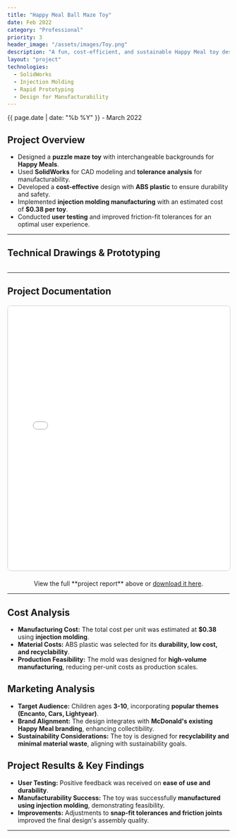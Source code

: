 ```yaml
---
title: "Happy Meal Ball Maze Toy"
date: Feb 2022
category: "Professional"  
priority: 3
header_image: "/assets/images/Toy.png"  
description: "A fun, cost-efficient, and sustainable Happy Meal toy designed for mass production."
layout: "project"  
technologies:
  - SolidWorks
  - Injection Molding
  - Rapid Prototyping
  - Design for Manufacturability
---
```


<div class="project-meta">
    <span class="project-date">{{ page.date | date: "%b %Y" }} - March 2022</span>
</div>

## **Project Overview**
- Designed a **puzzle maze toy** with interchangeable backgrounds for **Happy Meals**.
- Used **SolidWorks** for CAD modeling and **tolerance analysis** for manufacturability.
- Developed a **cost-effective** design with **ABS plastic** to ensure durability and safety.
- Implemented **injection molding manufacturing** with an estimated cost of **$0.38 per toy**.
- Conducted **user testing** and improved friction-fit tolerances for an optimal user experience.

---

## **Technical Drawings & Prototyping**
<div class="carousel-container">
    <button class="carousel-btn prev" onclick="changeSlide(-1)">❮</button>
    <div class="carousel">
        <img src="/assets/images/Toy.png" alt="Final Happy Meal Toys" class="carousel-image active expandable-image" onclick="toggleImageSize(this)">
        <img src="/assets/images/TechSketch.png" alt="Technical Drawing" class="carousel-image expandable-image" onclick="toggleImageSize(this)">
        <img src="/assets/images/ExplodedView.png" alt="Exploded View" class="carousel-image expandable-image" onclick="toggleImageSize(this)">
    </div>
    <button class="carousel-btn next" onclick="changeSlide(1)">❯</button>
</div>

---

## **Project Documentation**
<embed src="/assets/documents/HappyMeals.pdf" width="100%" height="600px" type="application/pdf">
<p style="text-align: center;">
View the full **project report** above or <a href="/assets/documents/HappyMeals.pdf" target="_blank">download it here</a>.
</p>

---

## **Cost Analysis**
- **Manufacturing Cost:** The total cost per unit was estimated at **$0.38** using **injection molding**.
- **Material Costs:** ABS plastic was selected for its **durability, low cost, and recyclability**.
- **Production Feasibility:** The mold was designed for **high-volume manufacturing**, reducing per-unit costs as production scales.

## **Marketing Analysis**
- **Target Audience:** Children ages **3-10**, incorporating **popular themes (Encanto, Cars, Lightyear)**.
- **Brand Alignment:** The design integrates with **McDonald's existing Happy Meal branding**, enhancing collectibility.
- **Sustainability Considerations:** The toy is designed for **recyclability and minimal material waste**, aligning with sustainability goals.

## **Project Results & Key Findings**
- **User Testing:** Positive feedback was received on **ease of use and durability**.
- **Manufacturability Success:** The toy was successfully **manufactured using injection molding**, demonstrating feasibility.
- **Improvements:** Adjustments to **snap-fit tolerances and friction joints** improved the final design's assembly quality.

---

<!-- CSS -->
<style>
/* Carousel Container */
.carousel-container {
  position: relative;
  width: 100%;
  max-width: 700px;
  margin: auto;
  overflow: hidden;
}

/* Carousel */
.carousel {
  position: relative;
  width: 100%;
  height: auto;
}

/* Carousel Images: hide all except active */
.carousel-image {
  position: absolute;
  top: 0;
  left: 0;
  width: 100%;
  max-width: 700px;
  display: none;
  border-radius: 8px;
  transition: transform 0.3s ease;
}
.carousel-image.active {
  display: block;
}

/* Navigation Buttons */
.carousel-btn {
  position: absolute;
  top: 50%;
  transform: translateY(-50%);
  background-color: rgba(0,0,0,0.5);
  color: white;
  border: none;
  cursor: pointer;
  padding: 10px;
  font-size: 2rem;
  border-radius: 50%;
  z-index: 10;
}
.prev { left: -40px; }
.next { right: -40px; }
.carousel-btn:hover {
  background-color: rgba(0,0,0,0.8);
}

/* Click-to-Expand: default pointer */
.expandable-image {
  cursor: pointer;
}

/* Expanded image styling: limit to 90vw/90vh */
.expandable-image.expanded {
  position: fixed;
  top: 50%;
  left: 50%;
  transform: translate(-50%, -50%);
  max-width: 90vw;
  max-height: 90vh;
  z-index: 1000;
  background: rgba(0,0,0,0.8);
  padding: 10px;
  border-radius: 8px;
}

/* PDF embed styling */
embed {
  display: block;
  margin: 20px auto;
  border: 1px solid #ccc;
  border-radius: 8px;
}
</style>

<!-- JavaScript -->
<script>
document.addEventListener("DOMContentLoaded", function() {
  let currentSlide = 0;
  const images = document.querySelectorAll(".carousel-image");

  function showSlide(index) {
    images.forEach((img, i) => {
      if(i === index) {
        img.classList.add("active");
      } else {
        img.classList.remove("active");
      }
    });
  }

  window.changeSlide = function(step) {
    currentSlide += step;
    if (currentSlide >= images.length) currentSlide = 0;
    if (currentSlide < 0) currentSlide = images.length - 1;
    showSlide(currentSlide);
  };

  window.toggleImageSize = function(img) {
    img.classList.toggle("expanded");
  };

  // Initialize carousel with first image visible
  showSlide(currentSlide);
});
</script>
